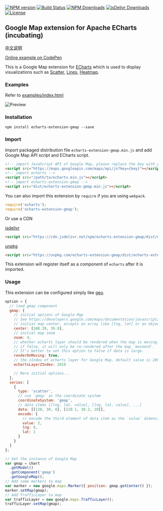 [![NPM version](https://img.shields.io/npm/v/echarts-extension-gmap.svg?style=flat)](https://www.npmjs.org/package/echarts-extension-gmap)
[![Build Status](https://travis-ci.org/plainheart/echarts-extension-gmap.svg?branch=master)](https://travis-ci.org/plainheart/echarts-extension-gmap)
[![NPM Downloads](https://img.shields.io/npm/dm/echarts-extension-gmap.svg)](https://npmcharts.com/compare/echarts-extension-gmap?minimal=true)
[![jsDelivr Downloads](https://data.jsdelivr.com/v1/package/npm/echarts-extension-gmap/badge?style=rounded)](https://www.jsdelivr.com/package/npm/echarts-extension-gmap)
[![License](https://img.shields.io/npm/l/echarts-extension-gmap.svg)](https://www.npmjs.com/package/echarts-extension-gmap)

## Google Map extension for Apache ECharts (incubating)

[中文说明](https://github.com/plainheart/echarts-extension-gmap/blob/master/README.zh-CN.md)

[Online example on CodePen](https://codepen.io/plainheart/pen/VweLGbR)

This is a Google Map extension for [ECharts](https://echarts.apache.org/en/index.html) which is used to display visualizations such as [Scatter](https://echarts.apache.org/en/option.html#series-scatter), [Lines](https://echarts.apache.org/en/option.html#series-lines), [Heatmap](https://echarts.apache.org/en/option.html#series-heatmap).

### Examples

Refer to [examples/index.html](https://github.com/plainheart/echarts-extension-gmap/blob/master/examples/index.html)

![Preview](https://user-images.githubusercontent.com/26999792/83968392-86cc1200-a8fb-11ea-8326-47d62627dfc9.png)

### Installation

```shell
npm install echarts-extension-gmap --save
```

### Import

Import packaged distribution file `echarts-extension-gmap.min.js` and add Google Map API script and ECharts script.

```html
<!-- import JavaScript API of Google Map, please replace the key with your own key -->
<script src="https://maps.googleapis.com/maps/api/js?key={key}"></script>
<!-- import echarts -->
<script src="/path/to/echarts.min.js"></script>
<!-- import echarts-extension-gmap -->
<script src="dist/echarts-extension-gmap.min.js"></script>
```

You can also import this extension by `require` if you are using `webpack`.

```js
require('echarts');
require('echarts-extension-gmap');
```

Or use a CDN

[jsdelivr](https://www.jsdelivr.com/)

```html
<script src="https://cdn.jsdelivr.net/npm/echarts-extension-gmap/dist/echarts-extension-gmap.min.js"></script>
```

[unpkg](https://unpkg.com/)

```html
<script src="https://unpkg.com/echarts-extension-gmap/dist/echarts-extension-gmap.min.js"></script>
```

This extension will register itself as a component of `echarts` after it is imported.

### Usage

This extension can be configured simply like [geo](https://echarts.apache.org/en/option.html#geo).

```js
option = {
  // load gmap component
  gmap: {
    // initial options of Google Map
    // See https://developers.google.com/maps/documentation/javascript/reference/map#MapOptions for details
    // initial map center, accepts an array like [lng, lat] or an object like { lng, lat }
    center: [108.39, 39.9],
    // initial map zoom
    zoom: 4,
    // whether echarts layer should be rendered when the map is moving. Default is true.
    // if false, it will only be re-rendered after the map `moveend`.
    // It's better to set this option to false if data is large.
    renderOnMoving: true,
    // the zIndex of echarts layer for Google Map, default value is 2000.
    echartsLayerZIndex: 2019

    // More initial options...
  },
  series: [
    {
      type: 'scatter',
      // use `gmap` as the coordinate system
      coordinateSystem: 'gmap',
      // data items [[lng, lat, value], [lng, lat, value], ...]
      data: [[120, 30, 8], [120.1, 30.2, 20]],
      encode: {
        // encode the third element of data item as the `value` dimension
        value: 2,
        lng: 0,
        lat: 1
      }
    }
  ]
};

// Get the instance of Google Map
var gmap = chart
  .getModel()
  .getComponent('gmap')
  .getGoogleMap();
// Add some markers to map
var marker = new google.maps.Marker({ position: gmap.getCenter() });
marker.setMap(gmap);
// Add TrafficLayer to map
var trafficLayer = new google.maps.TrafficLayer();
trafficLayer.setMap(gmap);
```
